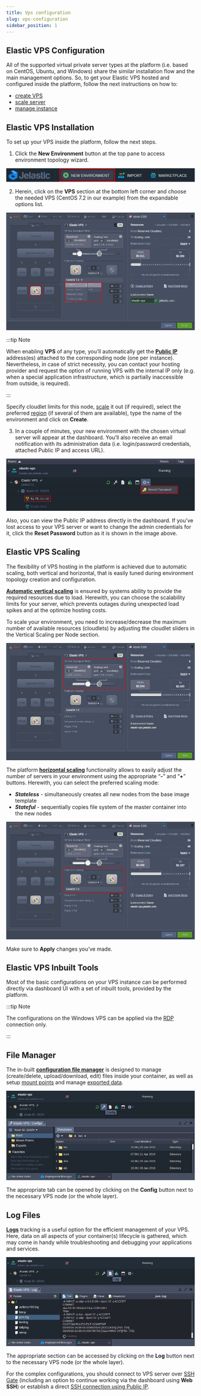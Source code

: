 ```yaml
---
title: Vps configuration
slug: vps-configuration
sidebar_position: 1
---
```


## Elastic VPS Configuration

All of the supported virtual private server types at the platform (i.e. based on CentOS, Ubuntu, and Windows) share the similar installation flow and the main management options. So, to get your Elastic VPS hosted and configured inside the platform, follow the next instructions on how to:

- [create VPS](/docs/elastic-vps/elastic-vps-management/vps-configuration#elastic-vps-installation)
- [scale server](/docs/elastic-vps/elastic-vps-management/vps-configuration#elastic-vps-scaling)
- [manage instance](/docs/elastic-vps/elastic-vps-management/vps-configuration#elastic-vps-inbuilt-tools)

## Elastic VPS Installation

To set up your VPS inside the platform, follow the next steps.

1. Click the **New Environment** button at the top pane to access environment topology wizard.

<div style={{
    display:'flex',
    justifyContent: 'center',
    margin: '0 0 1rem 0'
}}>

![Locale Dropdown](./img/VPSConfiguration/01-create-new-environment-button.png)

</div>

2. Herein, click on the **VPS** section at the bottom left corner and choose the needed VPS (CentOS 7.2 in our example) from the expandable options list.

<div style={{
    display:'flex',
    justifyContent: 'center',
    margin: '0 0 1rem 0'
}}>

![Locale Dropdown](./img/VPSConfiguration/02-elastic-vps-topology-wizard.png)

</div>

:::tip Note

When enabling **VPS** of any type, you’ll automatically get the **[Public IP](/docs/application-setting/external-access-to-applications/public-ip)** address(es) attached to the corresponding node (one per instance).
Nevertheless, in case of strict necessity, you can contact your hosting provider and request the option of running VPS with the internal IP only (e.g. when a special application infrastructure, which is partially inaccessible from outside, is required).

:::

Specify cloudlet limits for this node, [scale](/docs/elastic-vps/elastic-vps-management/vps-configuration#elastic-vps-scaling) it out (if required), select the preferred [region](/docs/environment-management/environment-regions/choosing-a-region) (if several of them are available), type the name of the environment and click on **Create**.

3. In a couple of minutes, your new environment with the chosen virtual server will appear at the dashboard. You’ll also receive an email notification with its administration data (i.e. login/password credentials, attached Public IP and access URL).

<div style={{
    display:'flex',
    justifyContent: 'center',
    margin: '0 0 1rem 0'
}}>

![Locale Dropdown](./img/VPSConfiguration/03-elastic-vps-reset-password-button.png)

</div>

Also, you can view the Public IP address directly in the dashboard. If you’ve lost access to your VPS server or want to change the admin credentials for it, click the **Reset Password** button as it is shown in the image above.

## Elastic VPS Scaling

The flexibility of VPS hosting in the platform is achieved due to automatic scaling, both vertical and horizontal, that is easily tuned during environment topology creation and configuration.

**[Automatic vertical scaling](/docs/application-setting/scaling-and-clustering/automatic-vertical-scaling)** is ensured by systems ability to provide the required resources due to load. Herewith, you can choose the scalability limits for your server, which prevents outages during unexpected load spikes and at the optimize hosting costs.

To scale your environment, you need to increase/decrease the maximum number of available resources (cloudlets) by adjusting the cloudlet sliders in the Vertical Scaling per Node section.

<div style={{
    display:'flex',
    justifyContent: 'center',
    margin: '0 0 1rem 0'
}}>

![Locale Dropdown](./img/VPSConfiguration/04-elastic-vps-vertical-scaling.png)

</div>

The platform **[horizontal scaling](/docs/application-setting/scaling-and-clustering/horizontal-scaling)** functionality allows to easily adjust the number of servers in your environment using the appropriate “**-**” and “**+**” buttons. Herewith, you can select the preferred scaling mode:

- **_Stateless_** - simultaneously creates all new nodes from the base image template
- **_Stateful_** - sequentially copies file system of the master container into the new nodes

<div style={{
    display:'flex',
    justifyContent: 'center',
    margin: '0 0 1rem 0'
}}>

![Locale Dropdown](./img/VPSConfiguration/05-elastic-vps-horizontal-scaling.png)

</div>

Make sure to **Apply** changes you’ve made.

## Elastic VPS Inbuilt Tools

Most of the basic configurations on your VPS instance can be performed directly via dashboard UI with a set of inbuilt tools, provided by the platform.

:::tip Note

The configurations on the Windows VPS can be applied via the [RDP](/docs/windows-and-.NET/windows-rd-access) connection only.

:::

## File Manager

The in-built **[configuration file manager](/docs/application-setting/configuration-file-manager)** is designed to manage (create/delete, upload/download, edit) files inside your container, as well as setup [mount points](/docs/data-storage-container/data-sharing/mount-points) and manage [exported data](/docs/data-storage-container/data-sharing/exporting-data-for-sharing).

<div style={{
    display:'flex',
    justifyContent: 'center',
    margin: '0 0 1rem 0'
}}>

![Locale Dropdown](./img/VPSConfiguration/06-elastic-vps-file-manager.png)

</div>

The appropriate tab can be opened by clicking on the **Config** button next to the necessary VPS node (or the whole layer).

## Log Files

**[Logs](/docs/application-setting/built-in-monitoring/log-files)** tracking is a useful option for the efficient management of your VPS. Here, data on all aspects of your container(s) lifecycle is gathered, which may come in handy while troubleshooting and debugging your applications and services.

<div style={{
    display:'flex',
    justifyContent: 'center',
    margin: '0 0 1rem 0'
}}>

![Locale Dropdown](./img/VPSConfiguration/07-elastic-vps-log-files.png)

</div>

The appropriate section can be accessed by clicking on the **Log** button next to the necessary VPS node (or the whole layer).

For the complex configurations, you should connect to VPS server over [SSH Gate](/docs/elastic-vps/elastic-vps-management/linux-vps-access-via-ssh-gate) (including an option to continue working via the dashboard using **Web SSH**) or establish a direct [SSH connection using Public IP](/docs/elastic-vps/elastic-vps-management/linux-vps-access-via-public-ip).
